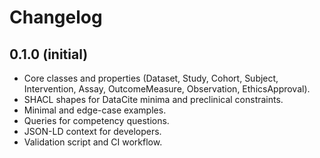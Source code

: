 # Changelog

## 0.1.0 (initial)
- Core classes and properties (Dataset, Study, Cohort, Subject, Intervention, Assay, OutcomeMeasure, Observation, EthicsApproval).
- SHACL shapes for DataCite minima and preclinical constraints.
- Minimal and edge-case examples.
- Queries for competency questions.
- JSON-LD context for developers.
- Validation script and CI workflow.

